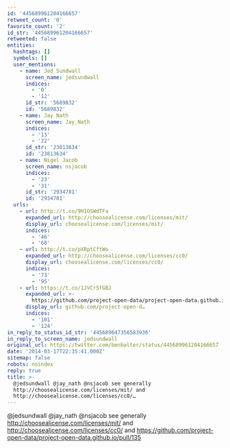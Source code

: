 ```yaml
---
id: '445689961204166657'
retweet_count: '0'
favorite_count: '2'
id_str: '445689961204166657'
retweeted: false
entities:
  hashtags: []
  symbols: []
  user_mentions:
    - name: Jed Sundwall
      screen_name: jedsundwall
      indices:
        - '0'
        - '12'
      id_str: '5689832'
      id: '5689832'
    - name: Jay Nath
      screen_name: Jay_Nath
      indices:
        - '13'
        - '22'
      id_str: '23813634'
      id: '23813634'
    - name: Nigel Jacob
      screen_name: nsjacob
      indices:
        - '23'
        - '31'
      id_str: '2934781'
      id: '2934781'
  urls:
    - url: http://t.co/9H1OSWdTFa
      expanded_url: http://choosealicense.com/licenses/mit/
      display_url: choosealicense.com/licenses/mit/
      indices:
        - '46'
        - '68'
    - url: http://t.co/pXRptCftWo
      expanded_url: http://choosealicense.com/licenses/cc0/
      display_url: choosealicense.com/licenses/cc0/
      indices:
        - '73'
        - '95'
    - url: https://t.co/1JVCr5fGBJ
      expanded_url: >-
        https://github.com/project-open-data/project-open-data.github.io/pull/135
      display_url: github.com/project-open-d…
      indices:
        - '101'
        - '124'
in_reply_to_status_id_str: '445689647356583936'
in_reply_to_screen_name: jedsundwall
original_url: https://twitter.com/benbalter/status/445689961204166657
date: '2014-03-17T22:35:41.000Z'
sitemap: false
robots: noindex
reply: true
title: >-
  @jedsundwall @jay_nath @nsjacob see generally
  http://choosealicense.com/licenses/mit/ and
  http://choosealicense.com/licenses/cc0/…
---
```


@jedsundwall @jay_nath @nsjacob see generally http://choosealicense.com/licenses/mit/ and http://choosealicense.com/licenses/cc0/ and  https://github.com/project-open-data/project-open-data.github.io/pull/135